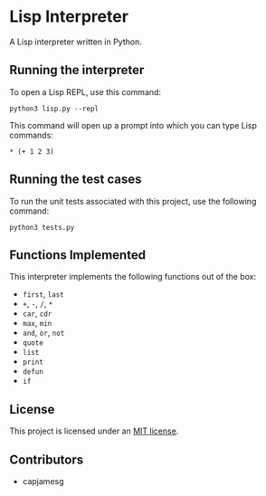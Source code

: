 # Lisp Interpreter

A Lisp interpreter written in Python.

## Running the interpreter

To open a Lisp REPL, use this command:

```
python3 lisp.py --repl
```

This command will open up a prompt into which you can type Lisp commands:

```
* (+ 1 2 3)
```

## Running the test cases

To run the unit tests associated with this project, use the following command:

```
python3 tests.py
```

## Functions Implemented

This interpreter implements the following functions out of the box:

- `first`, `last`
- `+`, `-`, `/`, `*`
- `car`, `cdr`
- `max`, `min`
- `and`, `or`, `not`
- `quote`
- `list`
- `print`
- `defun`
- `if`

## License

This project is licensed under an [MIT license](LICENSE).

## Contributors

- capjamesg
